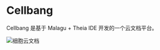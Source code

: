 # Cellbang

Cellbang  是基于 Malagu + Theia IDE 开发的一个云文档平台。

![细胞云文档](https://cdn.nlark.com/yuque/0/2021/png/365432/1614437899431-acac24d1-f795-408f-8238-6a14723e439a.png?x-oss-process=image%2Fresize%2Cw_1492)

